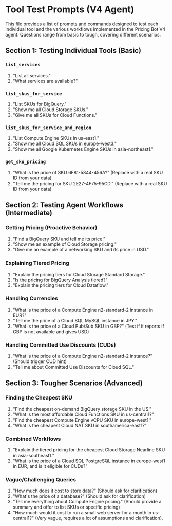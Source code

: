 # Tool Test Prompts (V4 Agent)

This file provides a list of prompts and commands designed to test each individual tool and the various workflows implemented in the Pricing Bot V4 agent. Questions range from basic to tough, covering different scenarios.

## Section 1: Testing Individual Tools (Basic)

### `list_services`
1.  "List all services."
2.  "What services are available?"

### `list_skus_for_service`
1.  "List SKUs for BigQuery."
2.  "Show me all Cloud Storage SKUs."
3.  "Give me all SKUs for Cloud Functions."

### `list_skus_for_service_and_region`
1.  "List Compute Engine SKUs in us-east1."
2.  "Show me all Cloud SQL SKUs in europe-west3."
3.  "Show me all Google Kubernetes Engine SKUs in asia-northeast1."

### `get_sku_pricing`
1.  "What is the price of SKU 6F81-5844-456A?" (Replace with a real SKU ID from your data)
2.  "Tell me the pricing for SKU 2E27-4F75-95CD." (Replace with a real SKU ID from your data)

## Section 2: Testing Agent Workflows (Intermediate)

### Getting Pricing (Proactive Behavior)
1.  "Find a BigQuery SKU and tell me its price."
2.  "Show me an example of Cloud Storage pricing."
3.  "Give me an example of a networking SKU and its price in USD."

### Explaining Tiered Pricing
1.  "Explain the pricing tiers for Cloud Storage Standard Storage."
2.  "Is the pricing for BigQuery Analysis tiered?"
3.  "Explain the pricing tiers for Cloud Dataflow."

### Handling Currencies
1.  "What is the price of a Compute Engine n2-standard-2 instance in EUR?"
2.  "Tell me the price of a Cloud SQL MySQL instance in JPY."
3.  "What is the price of a Cloud Pub/Sub SKU in GBP?" (Test if it reports if GBP is not available and gives USD)

### Handling Committed Use Discounts (CUDs)
1.  "What is the price of a Compute Engine n2-standard-2 instance?" (Should trigger CUD hint)
2.  "Tell me about Committed Use Discounts for Cloud SQL."

## Section 3: Tougher Scenarios (Advanced)

### Finding the Cheapest SKU
1.  "Find the cheapest on-demand BigQuery storage SKU in the US."
2.  "What is the most affordable Cloud Functions SKU in us-central1?"
3.  "Find the cheapest Compute Engine vCPU SKU in europe-west1."
4.  "What is the cheapest Cloud NAT SKU in southamerica-east1?"

### Combined Workflows
1.  "Explain the tiered pricing for the cheapest Cloud Storage Nearline SKU in asia-southeast1."
2.  "What is the price of a Cloud SQL PostgreSQL instance in europe-west1 in EUR, and is it eligible for CUDs?"

### Vague/Challenging Queries
1.  "How much does it cost to store data?" (Should ask for clarification)
2.  "What's the price of a database?" (Should ask for clarification)
3.  "Tell me everything about Compute Engine pricing." (Should provide a summary and offer to list SKUs or specific pricing)
4.  "How much would it cost to run a small web server for a month in us-central1?" (Very vague, requires a lot of assumptions and clarification).
